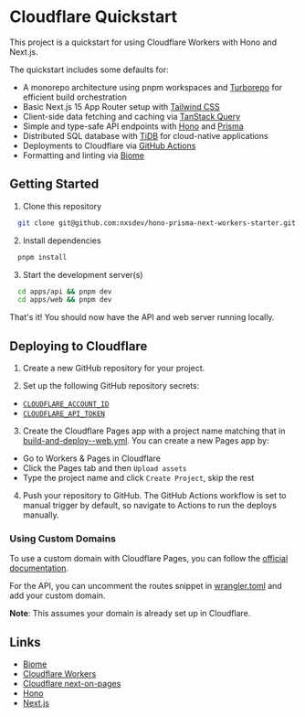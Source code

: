# Cloudflare Quickstart

This project is a quickstart for using Cloudflare Workers with Hono and Next.js.

The quickstart includes some defaults for:

- A monorepo architecture using pnpm workspaces and [Turborepo](https://turbo.build/repo/docs) for efficient build orchestration
- Basic Next.js 15 App Router setup with [Tailwind CSS](https://tailwindcss.com/)
- Client-side data fetching and caching via [TanStack Query](https://tanstack.com/query/latest)
- Simple and type-safe API endpoints with [Hono](https://hono.dev) and [Prisma](https://www.prisma.io/)
- Distributed SQL database with [TiDB](https://pingcap.co.jp/) for cloud-native applications
- Deployments to Cloudflare via [GitHub Actions](.github/workflows)
- Formatting and linting via [Biome](https://biomejs.dev/)

## Getting Started

1. Clone this repository

```bash
  git clone git@github.com:nxsdev/hono-prisma-next-workers-starter.git
```

2. Install dependencies

```bash
  pnpm install
```

3. Start the development server(s)

```bash
  cd apps/api && pnpm dev
  cd apps/web && pnpm dev
```

That's it! You should now have the API and web server running locally.

## Deploying to Cloudflare

1. Create a new GitHub repository for your project.

2. Set up the following GitHub repository secrets:

- [`CLOUDFLARE_ACCOUNT_ID`](https://developers.cloudflare.com/fundamentals/setup/find-account-and-zone-ids/)
- [`CLOUDFLARE_API_TOKEN`](https://developers.cloudflare.com/workers/wrangler/ci-cd/#api-token)

3. Create the Cloudflare Pages app with a project name matching that in [build-and-deploy--web.yml](.github/workflows/build-and-deploy--web.yml). You can create a new Pages app by:

- Go to Workers & Pages in Cloudflare
- Click the Pages tab and then `Upload assets`
- Type the project name and click `Create Project`, skip the rest

4. Push your repository to GitHub. The GitHub Actions workflow is set to manual trigger by default, so navigate to Actions to run the deploys manually.

### Using Custom Domains

To use a custom domain with Cloudflare Pages, you can follow the [official documentation](https://developers.cloudflare.com/pages/configuration/custom-domains/).

For the API, you can uncomment the routes snippet in [wrangler.toml](apps/api/wrangler.toml) and add your custom domain.

**Note**: This assumes your domain is already set up in Cloudflare.

## Links

- [Biome](https://biomejs.dev/)
- [Cloudflare Workers](https://developers.cloudflare.com/workers/)
- [Cloudflare next-on-pages](https://developers.cloudflare.com/pages/framework-guides/nextjs/deploy-a-nextjs-site/)
- [Hono](https://hono.dev)
- [Next.js](https://nextjs.org)
